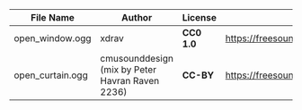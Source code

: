 | File Name        | Author   | License   | Link                            |
|------------------|----------|-----------|---------------------------------|
| open_window.ogg | xdrav | **CC0 1.0** | https://freesound.org/people/xdrav/sounds/112841/ |
| open_curtain.ogg | cmusounddesign (mix by Peter Havran Raven 2236) | **CC-BY** | https://freesound.org/people/cmusounddesign/sounds/84708/ |
